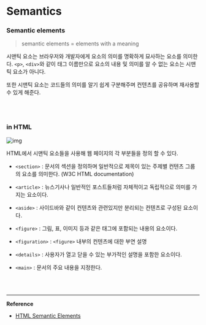 # Semantics

### Semantic elements

> semantic elements = elements with a meaning

시맨틱 요소는 브라우저와 개발자에게 요소의 의미를 명확하게 묘사하는 요소를 의미한다. `<p>`, `<div>`와 같이 태그 이름만으로 요소의 내용 및 의미를 알 수 없는 요소는 시맨틱 요소가 아니다.

또한 시맨틱 요소는 코드들의 의미를 알기 쉽게 구분해주며 컨텐츠를 공유하며 재사용할 수 있게 해준다.

<br>

<br>

### in HTML

![img](https://www.w3schools.com/html/img_sem_elements.gif)

HTML에서 시맨틱 요소들을 사용해 웹 페이지의 각 부분들을 정의 할 수 있다.

- `<section>` : 문서의 섹션을 정의하며 일반적으로 제목이 있는 주제별 컨텐츠 그룹의 요소를 의미한다. (W3C HTML documentation)

- `<article>` : 뉴스기사나 일반적인 포스트들처럼 자체적이고 독립적으로 의미를 가지는 요소이다.

- `<aside>` : 사이드바와 같이 컨텐츠와 관련있지만 분리되는 컨텐츠로 구성된 요소이다.

- `<figure>` : 그림, 표, 이미지 등과 같은 태그에 포함되는 내용의 요소이다.

- `<figuration>` : `<figure>` 내부의 컨텐츠에 대한 부연 설명

- `<details>` : 사용자가 열고 닫을 수 있는 부가적인 설명을 포함한 요소이다.

- `<main>` : 문서의 주요 내용을 지정한다.

<br>

<br>

------

**Reference**

- [HTML Semantic Elements](https://www.w3schools.com/html/html5_semantic_elements.asp)
